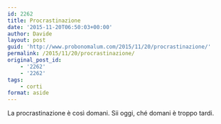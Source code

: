 ```yaml
---
id: 2262
title: Procrastinazione
date: '2015-11-20T06:50:03+00:00'
author: Davide
layout: post
guid: 'http://www.probonomalum.com/2015/11/20/procrastinazione/'
permalink: /2015/11/20/procrastinazione/
original_post_id:
    - '2262'
    - '2262'
tags:
    - corti
format: aside
---
```


La procrastinazione è così domani. Sii oggi, ché domani è troppo tardi.